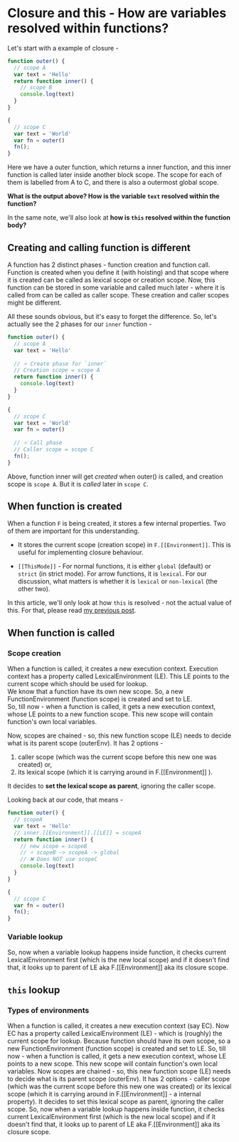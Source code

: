 # Closure and this - How are variables resolved within functions?

Let's start with a example of closure -

```js
function outer() {
  // scope A
  var text = 'Hello'
  return function inner() {
	// scope B
	console.log(text)
  }
}

{
  // scope C
  var text = 'World'
  var fn = outer()
  fn();
}
```

Here we have a outer function, which returns a inner function, and this inner function is called later inside another block scope. The scope for each of them is labelled from A to C, and there is also a outermost global scope. 


**What is the output above? How is the variable `text` resolved within the function?**

In the same note, we'll also look at **how is `this` resolved within the function body?**

## Creating and calling function is different

A function has 2 distinct phases - function creation and function call.   
Function is created when you define it (with hoisting) and that scope where it is created can be called as lexical scope or creation scope. Now, this function can be stored in some variable and called much later - where it is called from can be called as caller scope. These creation and caller scopes might be different.

All these sounds obvious, but it's easy to forget the difference. So, let's actually see the 2 phases for our `inner` function -

```js
function outer() {
  // scope A
  var text = 'Hello'
  
  // ⭐️ Create phase for `inner`
  // Creation scope = scope A
  return function inner() {
	console.log(text)
  }
}

{
  // scope C
  var text = 'World'
  var fn = outer()
  
  // ⭐️ Call phase
  // Caller scope = scope C
  fn();
}
```
Above, function inner will get *created* when outer() is called, and creation scope is `scope A`. But it is *called* later in `scope C`.


## When function is created

When a function `F` is being created, it stores a few internal properties. Two of them are important for this understanding.

* It stores the current scope (creation scope) in `F.[[Environment]]`. This is useful for implementing closure behaviour.

*  `[[ThisMode]]` - For normal functions, it is either `global` (default) or `strict` (in strict mode). For arrow functions, it is `lexical`. For our discussion, what matters is whether it is `lexical` or `non-lexical` (the other two).

In this article, we'll only look at how `this` is resolved - not the actual value of this. For that, please read [my previous post](https://blog.bendtherul.es/what-is-this-inside-foobar-ck8dzlitm01atxjs1322jz9a2).

## When function is called

### Scope creation

When a function is called, it creates a new execution context. Execution context has a property called LexicalEnvironment (LE). This LE points to the current scope which should be used for lookup.  
We know that a function have its own new scope. So, a new FunctionEnvironment (function scope) is created and set to LE.  
So, till now - when a function is called, it gets a new execution context, whose LE points to a new function scope. This new scope will contain function's own local variables.

Now, scopes are chained - so, this new function scope (LE) needs to decide what is its parent scope (outerEnv). It has 2 options -  
1. caller scope (which was the current scope before this new one was created) or,
2. its lexical scope (which it is carrying around in F.[[Environment]] ).  

It decides to **set the lexical scope as parent**, ignoring the caller scope. 

Looking back at our code, that means -
```js
function outer() {
  // scopeA
  var text = 'Hello'
  // inner.[[Environment]].[[LE]] = scopeA
  return function inner() {
	// new scope = scopeB
	// ⭐️ scopeB -> scopeA -> global
	// ❌ Does NOT use scopeC
	console.log(text)
  }
}

{
  // scope C
  var fn = outer()
  fn();
}
```

### Variable lookup

So, now when a variable lookup happens inside function, it checks current LexicalEnvironment first (which is the new local scope) and if it doesn't find that, it looks up to parent of LE aka F.[[Environment]] aka its closure scope.

## `this` lookup

### Types of environments

When a function is called, it creates a new execution context (say EC). Now EC has a property called LexicalEnvironment (LE) - which is (roughly) the current scope for lookup. Because function should have its own scope, so a new FunctionEnvironment (function scope) is created and set to LE. So, till now - when a function is called, it gets a new execution context, whose LE points to a new scope. This new scope will contain function's own local variables. Now scopes are chained - so, this new function scope (LE) needs to decide what is its parent scope (outerEnv). It has 2 options - caller scope (which was the current scope before this new one was created) or its lexical scope (which it is carrying around in F.[[Environment]] - a internal property). It decides to set this lexical scope as parent, ignoring the caller scope. So, now when a variable lookup happens inside function, it checks current LexicalEnvironment first (which is the new local scope) and if it doesn't find that, it looks up to parent of LE aka F.[[Environment]] aka its closure scope.

<!--stackedit_data:
eyJoaXN0b3J5IjpbMTk4MjgzMzY3LC04ODYyODI4NTUsMTc5Mj
k3MjQ1NCwxNDMzMTcwODk0LC05ODY1MDM3NjksLTU1NzU1MzQy
MCwxNDc5ODcyMTU3LDgwMDc4MzI5MSwxNzUxNjQ2MzU2LC0xNz
g2NDg3NDIwLDU3OTg0MTM1MiwtMTk3NTA3MjY5NiwtMTY2MjMx
Njk1NiwtODk5NjM4MTcxLDIwNzEwNjg2OTUsMTcwMzE1OTc1Mi
wtMjA3NjkxMTUwNiwxMjM2NDEyMDU0LC0yMTAyMzk2NzM2LDIw
NDc0OTI1ODBdfQ==
-->